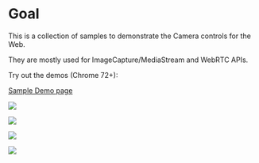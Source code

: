 # Goal


This is a collection of samples to demonstrate the Camera controls for the Web.

They are mostly used for ImageCapture/MediaStream and WebRTC APIs.


Try out the demos (Chrome 72+):

[Sample Demo page](https://riju.github.io/WebCamera/samples/)

![](exposureDemo.gif)

![](focusDistance.gif)


![](cameraWebapp.gif)

![](panTilt.gif)
